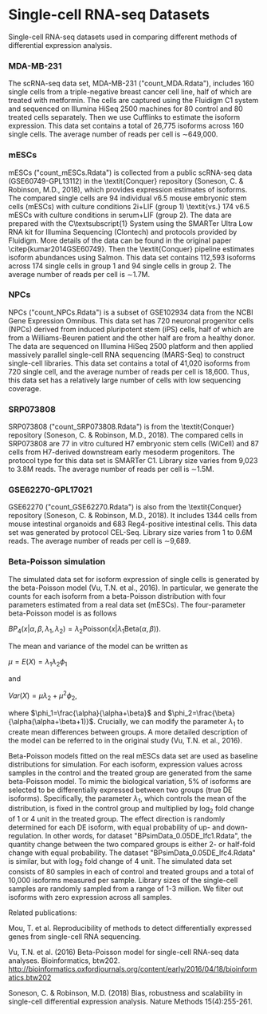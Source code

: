 # Single-cell RNA-seq Datasets
Single-cell RNA-seq datasets used in comparing different methods of differential expression analysis.

### MDA-MB-231 
The scRNA-seq data set, MDA-MB-231 ("count_MDA.Rdata"), includes 160 single cells from a triple-negative breast cancer cell line, half of which are treated with metformin. The cells are captured using the Fluidigm C1 system and sequenced on Illumina HiSeq 2500 machines for 80 control and 80 treated cells separately. Then we use Cufflinks to estimate the isoform expression. This data set contains a total of 26,775 isoforms across 160 single cells. The average number of reads per cell is $\sim$649,000. 

### mESCs
mESCs ("count_mESCs.Rdata") is collected from a public scRNA-seq data (GSE60749-GPL13112) in the \textit{Conquer} repository (Soneson, C. & Robinson, M.D., 2018), which provides expression estimates of isoforms. The compared single cells are 94 individual v6.5 mouse embryonic stem cells (mESCs) with culture conditions 2i+LIF (group 1) \textit{vs.} 174 v6.5 mESCs with culture conditions in serum+LIF (group 2). The data are prepared with the C\textsubscript{1} System using the SMARTer Ultra Low RNA kit for Illumina Sequencing (Clontech) and protocols provided by Fluidigm. More details of the data can be found in the original paper \citep{kumar2014GSE60749}. Then the \textit{Conquer} pipeline estimates isoform abundances using Salmon. This data set contains 112,593 isoforms across 174 single cells in group 1 and 94 single cells in group 2. The average number of reads per cell is $\sim$1.7M.

### NPCs
NPCs ("count_NPCs.Rdata") is a subset of GSE102934 data from the NCBI Gene Expression Omnibus. This data set has 720 neuronal progenitor cells (NPCs) derived from induced pluripotent stem (iPS) cells, half of which are from a Williams-Beuren patient and the other half are from a healthy donor. The data are sequenced on Illumina HiSeq 2500 platform and then applied massively parallel single-cell RNA sequencing (MARS-Seq) to construct single-cell libraries. This data set contains a total of 41,020 isoforms from 720 single cell, and the average number of reads per cell is 18,600. Thus, this data set has a relatively large number of cells with low sequencing coverage.

### SRP073808
SRP073808 ("count_SRP073808.Rdata") is from the \textit{Conquer} repository (Soneson, C. & Robinson, M.D., 2018).
The compared cells in SRP073808 are 77 in vitro cultured H7 embryonic stem cells (WiCell) and 87 cells from H7-derived downstream early mesoderm progenitors. The protocol type for this data set is SMARTer C1. Library size varies from 9,023 to 3.8M reads. The average number of reads per cell is $\sim$1.5M.

### GSE62270-GPL17021
GSE62270 ("count_GSE62270.Rdata") is also from the \textit{Conquer} repository (Soneson, C. & Robinson, M.D., 2018).
It includes 1344 cells from mouse intestinal organoids and 683 Reg4-positive intestinal cells. This data set was generated by protocol CEL-Seq. Library size varies from 1 to 0.6M reads. The average number of reads per cell is $\sim$9,689.

### Beta-Poisson simulation

The simulated data set for isoform expression of single cells is generated by the beta-Poisson model (Vu, T.N. et al., 2016). In particular, we generate the counts for each isoform from a beta-Poisson distribution with four parameters estimated from a real data set (mESCs). The four-parameter beta-Poisson model is as follows

$BP_4(x|\alpha,\beta,\lambda_1,\lambda_2 ) = \lambda_2 \mbox{Poisson}(x|\lambda_1 \mbox{Beta}(\alpha,\beta)).$

The mean and variance of the model can be written as

$\mu = E(X)=\lambda_1\lambda_2 \phi_1$

and

$Var(X)=\mu \lambda_2 + \mu^2 \phi_2$,

where $\phi_1=\frac{\alpha}{\alpha+\beta}$ and 
$\phi_2=\frac{\beta}{\alpha(\alpha+\beta+1)}$. Crucially, we can modify the parameter $\lambda_1$ to create mean differences between groups. A more detailed description of the model can be referred to in the original study (Vu, T.N. et al., 2016).

Beta-Poisson models fitted on the real mESCs data set are used as baseline distributions for simulation. For each isoform, expression values across samples in the control and the treated group are generated from the same beta-Poisson model. To mimic the biological variation, 5\% of isoforms are selected to be differentially expressed between two groups (true DE isoforms). Specifically, the parameter $\lambda_1$, which controls the mean of the distribution, is fixed in the control group and multiplied by $\log_2$ fold change of 1 or 4 unit in the treated group. The effect direction is randomly determined for each DE isoform, with equal probability of up- and down-regulation. In other words, for dataset "BPsimData_0.05DE_lfc1.Rdata", the quantity change between the two compared groups is either 2- or half-fold change with equal probability. The dataset "BPsimData_0.05DE_lfc4.Rdata" is similar, but with $\log_2$ fold change of 4 unit. The simulated data set consists of 80 samples in each of control and treated groups and a total of 10,000 isoforms measured per sample. Library sizes of the single-cell samples are randomly sampled from a range of 1-3 million. 
We filter out isoforms with zero expression across all samples. 

Related publications: 

Mou, T. et al. Reproducibility of methods to detect differentially expressed genes from  single-cell RNA sequencing.

Vu, T.N. et al. (2016) Beta-Poisson model for single-cell RNA-seq data analyses. Bioinformatics, btw202. http://bioinformatics.oxfordjournals.org/content/early/2016/04/18/bioinformatics.btw202

Soneson, C. & Robinson, M.D. (2018) Bias, robustness and scalability in single-cell differential expression analysis. Nature Methods 15(4):255-261.
